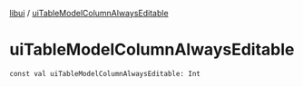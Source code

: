 [libui](README.md) / [uiTableModelColumnAlwaysEditable](ui-table-model-column-always-editable.md)

# uiTableModelColumnAlwaysEditable

`const val uiTableModelColumnAlwaysEditable: Int`

